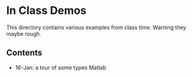 # In Class Demos

This directory contains various examples from class time.  Warning they maybe
rough.


## Contents
- 16-Jan: a tour of some types Matlab
